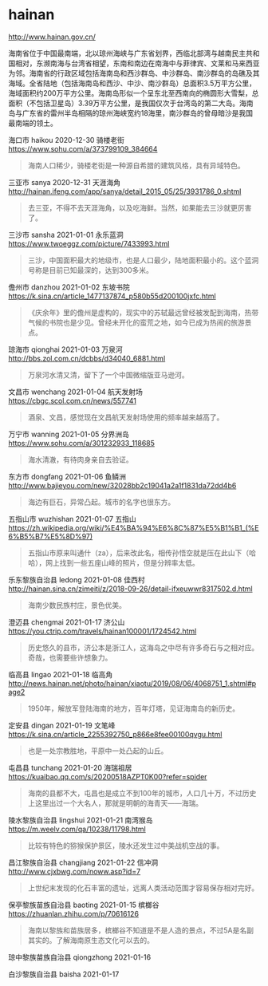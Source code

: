 # hainan

http://www.hainan.gov.cn/

海南省位于中国最南端，北以琼州海峡与广东省划界，西临北部湾与越南民主共和国相对，东濒南海与台湾省相望，东南和南边在南海中与菲律宾、文莱和马来西亚为邻。海南省的行政区域包括海南岛和西沙群岛、中沙群岛、南沙群岛的岛礁及其海域。全省陆地（包括海南岛和西沙、中沙、南沙群岛）总面积3.5万平方公里，海域面积约200万平方公里。海南岛形似一个呈东北至西南向的椭圆形大雪梨，总面积（不包括卫星岛）3.39万平方公里，是我国仅次于台湾岛的第二大岛。海南岛与广东省的雷州半岛相隔的琼州海峡宽约18海里，南沙群岛的曾母暗沙是我国最南端的领土。

海口市 haikou 2020-12-30 骑楼老街 https://www.sohu.com/a/373799109_384664

> 海南人口稀少，骑楼老街是一种源自希腊的建筑风格，具有异域特色。

三亚市 sanya 2020-12-31 天涯海角 http://hainan.ifeng.com/app/sanya/detail_2015_05/25/3931786_0.shtml

> 去三亚，不得不去天涯海角，以及吃海鲜。当然，如果能去三沙就更厉害了。

三沙市 sansha 2021-01-01 永乐蓝洞 https://www.twoeggz.com/picture/7433993.html

> 三沙，中国面积最大的地级市，也是人口最少，陆地面积最小的。这个蓝洞号称是目前已知最深的，达到300多米。

儋州市 danzhou 2021-01-02 东坡书院 https://k.sina.cn/article_1477137874_p580b55d200100jxfc.html

> 《庆余年》里的儋州是虚构的，现实中的苏轼最远曾经被发配到海南，热带气候的书院也是少见。曾经未开化的蛮荒之地，如今已成为热闹的旅游景点。

琼海市 qionghai 2021-01-03 万泉河 http://bbs.zol.com.cn/dcbbs/d34040_6881.html

> 万泉河水清又清，留下了一个中国微缩版亚马逊河。

文昌市 wenchang 2021-01-04 航天发射场 https://cbgc.scol.com.cn/news/557741

> 酒泉、文昌，感觉现在文昌航天发射场使用的频率越来越高了。

万宁市 wanning 2021-01-05 分界洲岛 https://www.sohu.com/a/301232933_118685

> 海水清澈，有待肉身亲自去验证。

东方市 dongfang 2021-01-06 鱼鳞洲 http://www.bajieyou.com/new/32028bb2c19041a2a1f1831da72dd4b6

> 海边有巨石，异常凸起。城市的名字也很东方。

五指山市 wuzhishan 2021-01-07 五指山 https://zh.wikipedia.org/wiki/%E4%BA%94%E6%8C%87%E5%B1%B1_(%E6%B5%B7%E5%8D%97)

> 五指山市原来叫通什（za），后来改此名，相传孙悟空就是压在此山下（哈哈），网上找到一些五座山峰的照片，但是分辨率太低。

乐东黎族自治县 ledong 2021-01-08 佳西村 http://hainan.sina.cn/zimeiti/z/2018-09-26/detail-ifxeuwwr8317502.d.html

> 海南少数民族村庄，景色优美。

澄迈县 chengmai 2021-01-17 济公山 https://you.ctrip.com/travels/hainan100001/1724542.html

> 历史悠久的县市，济公本是浙江人，这海岛之中尽有许多奇石与之相对应。奇哉，也需要些许想象力。

临高县 lingao 2021-01-18 临高角 http://news.hainan.net/photo/hainan/xiaotu/2019/08/06/4068751_1.shtml#page2

> 1950年，解放军登陆海南的地方，百年灯塔，见证海南岛的新历史。

定安县 dingan 2021-01-19 文笔峰 https://k.sina.cn/article_2255392750_p866e8fee00100qvgu.html

> 也是一处宗教胜地，平原中一处凸起的山丘。

屯昌县 tunchang 2021-01-20 海瑞祖居 https://kuaibao.qq.com/s/20200518AZPT0K00?refer=spider

> 海南的县都不大，屯昌也是成立不到100年的城市，人口几十万，不过历史上这里出过一个大名人，那就是明朝的海青天——海瑞。

陵水黎族自治县 lingshui 2021-01-21 南湾猴岛 https://m.weelv.com/qa/10238/11798.html

> 比较有特色的猕猴保护景区，陵水还发生过中美战机空战的事。

昌江黎族自治县 changjiang 2021-01-22 信冲洞 http://www.cjxbwg.com/noww.asp?id=7

> 上世纪末发现的化石丰富的遗址，远离人类活动范围才容易保存相对完好。

保亭黎族苗族自治县 baoting 2021-01-15 槟榔谷 https://zhuanlan.zhihu.com/p/70616126

> 海南以黎族和苗族居多，槟榔谷不知道是不是人造的景点，不过5A是名副其实的。了解海南原生态文化可以去的。

琼中黎族苗族自治县 qiongzhong 2021-01-16

白沙黎族自治县 baisha 2021-01-17

